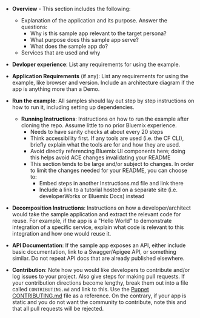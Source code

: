 * **Overview** - This section includes the following:
  * Explanation of the application and its purpose. Answer the questions:
    * Why is this sample app relevant to the target persona?
    *	What purpose does this sample app serve?
    *	What does the sample app do?
  * Services that are used and why

* **Devloper experience**: List any requirements for using the example.

* **Application Requirements** (if any): List any requirements for using the example, like browser and version. Include an architecture diagram if the app is anything more than a Demo.

* **Run the example**: All samples should lay out step by step instructions on how to run it, including setting up dependencies.

    * **Running Instructions**: Instructions on how to run the example after cloning the repo. Assume little to no prior Bluemix experience.
      * Needs to have sanity checks at about every 20 steps
      * Think accessibility first. If any tools are used (i.e. the CF CLI), briefly explain what the tools are for and how they are used.
      * Avoid directly referencing Bluemix UI components here; doing this helps avoid ACE changes invalidating your README
      * This section tends to be large and/or subject to changes. In order to limit the changes  needed for your README, you can choose to:
        * Embed steps in another Instructions.md file and link there
        * Include a link to a tutorial hosted on a separate site (i.e. developerWorks or Bluemix Docs) instead

* **Decomposition Instructions**: Instructions on how a developer/architect would take the sample application and extract the relevant code for reuse. For example, if the app is a "Hello World" to demonstrate integration of a specific service, explain what code is relevant to this integration and how one would reuse it.

* **API Documentation**: If the sample app exposes an API, either include basic documentation, link to a Swagger/Apigee API, or something similar. Do not repeat API docs that are already published elsewhere.

* **Contribution**: Note how you would like developers to contribute and/or log issues to your project. Also give steps for making pull requests. If your contribution directions become lengthy, break them out into a file called `CONTRIBUTING.md` and link to this. Use the [Puppet CONTRIBUTING.md](https://github.com/puppetlabs/puppet/blob/master/CONTRIBUTING.md) file as a reference. On the contrary, if your app is static and you do not want the community to contribute, note this and that all pull requests will be rejected.


